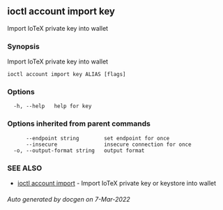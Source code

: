 ## ioctl account import key

Import IoTeX private key into wallet

### Synopsis

Import IoTeX private key into wallet

```
ioctl account import key ALIAS [flags]
```

### Options

```
  -h, --help   help for key
```

### Options inherited from parent commands

```
      --endpoint string        set endpoint for once
      --insecure               insecure connection for once
  -o, --output-format string   output format
```

### SEE ALSO

* [ioctl account import](ioctl_account_import.md)	 - Import IoTeX private key or keystore into wallet

###### Auto generated by docgen on 7-Mar-2022
